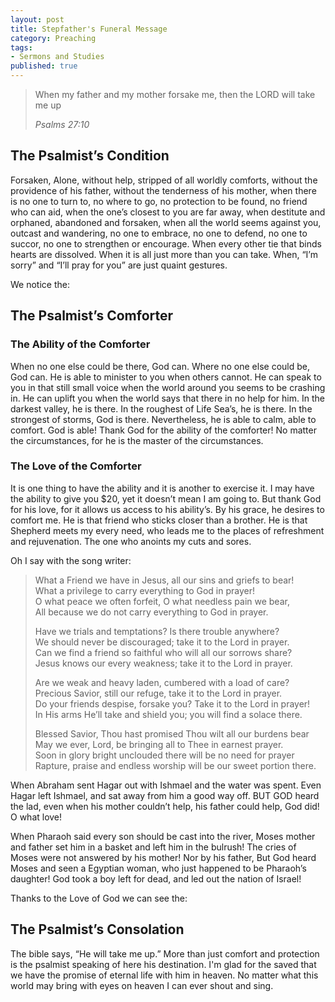 ```yaml
---
layout: post
title: Stepfather's Funeral Message
category: Preaching
tags:
- Sermons and Studies
published: true
---
```

>When my father and my mother forsake me, then the LORD will take me up
>
><cite>Psalms 27:10 </cite>

<h2>The Psalmist’s Condition</h2>
Forsaken, Alone, without help, stripped of all worldly comforts, without the providence of his father, without the tenderness of his mother, when there is no one to turn to, no where to go, no protection to be found, no friend who can aid, when the one’s closest to you are far away, when destitute and orphaned, abandoned and forsaken, when all the world seems against you, outcast and wandering, no one to embrace, no one to defend, no one to succor, no one to strengthen or encourage. When every other tie that binds hearts are dissolved. When it is all just more than you can take. When, “I’m sorry” and “I’ll pray for you” are just quaint gestures.

We notice the:
<h2>The Psalmist’s Comforter</h2>
<h3>The Ability of the Comforter</h3>
When no one else could be there, God can. Where no one else could be, God can. He is able to minister to you when others cannot. He can speak to you in that still small voice when the world around you seems to be crashing in. He can uplift you when the world says that there in no help for him. In the darkest valley, he is there. In the roughest of Life Sea’s, he is there. In the strongest of storms, God is there. Nevertheless, he is able to calm, able to comfort. God is able! Thank God for the ability of the comforter! No matter the circumstances, for he is the master of the circumstances.
<h3>The Love of the Comforter</h3>
It is one thing to have the ability and it is another to exercise it. I may have the ability to give you $20, yet it doesn’t mean I am going to. But thank God for his love, for it allows us access to his ability’s. By his grace, he desires to comfort me. He is that friend who sticks closer than a brother. He is that Shepherd meets my every need, who leads me to the places of refreshment and rejuvenation. The one who anoints my cuts and sores.

Oh I say with the song writer:

>What a Friend we have in Jesus, all our sins and griefs to bear!<br/>
>What a privilege to carry everything to God in prayer!<br/>
>O what peace we often forfeit, O what needless pain we bear,<br/>
>All because we do not carry everything to God in prayer.
>
>Have we trials and temptations? Is there trouble anywhere?<br/>
>We should never be discouraged; take it to the Lord in prayer.<br/>
>Can we find a friend so faithful who will all our sorrows share?<br/>
>Jesus knows our every weakness; take it to the Lord in prayer.
>
>Are we weak and heavy laden, cumbered with a load of care?<br/>
>Precious Savior, still our refuge, take it to the Lord in prayer.<br/>
>Do your friends despise, forsake you? Take it to the Lord in prayer!<br/>
>In His arms He’ll take and shield you; you will find a solace there.
>
>Blessed Savior, Thou hast promised Thou wilt all our burdens bear<br/>
>May we ever, Lord, be bringing all to Thee in earnest prayer.<br/>
>Soon in glory bright unclouded there will be no need for prayer<br/>
>Rapture, praise and endless worship will be our sweet portion there.

When Abraham sent Hagar out with Ishmael and the water was spent. Even Hagar left Ishmael, and sat away from him a good way off. BUT GOD heard the lad, even when his mother couldn’t help, his father could help, God did! O what love!

When Pharaoh said every son should be cast into the river, Moses mother and father set him in a basket and left him in the bulrush! The cries of Moses were not answered by his mother! Nor by his father, But God heard Moses and seen a Egyptian woman, who just happened to be Pharaoh’s daughter! God took a boy left for dead, and led out the nation of Israel!

Thanks to the Love of God we can see the:
<h2>The Psalmist’s Consolation</h2>
The bible says, “He will take me up.” More than just comfort and protection is the psalmist speaking of here his destination. I'm glad for the saved that we have the promise of eternal life with him in heaven. No matter what this world may bring with eyes on heaven I can ever shout and sing.
